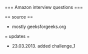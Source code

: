 === Amazon interview questions ===

== source ==
* mostly geeksforgeeks.org

= updates =
* 23.03.2013. added challenge_1